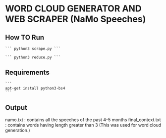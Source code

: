 # WORD CLOUD GENERATOR AND WEB SCRAPER (NaMo Speeches)


## How TO Run
    ``` python3 scrape.py ```

    ``` python3 reduce.py ```


## Requirements
    ```
    apt-get install python3-bs4
    ```

## Output 

   namo.txt : contains all the speeches of the past 4-5 months
   final_context.txt : contains words having length greater than 3 (This was used for word cloud generation.)

